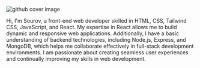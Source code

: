 ![github cover image](https://i.ibb.co/TLHg4x3/github-cover.png)

Hi, I'm Sourov, a front-end web developer skilled in HTML, CSS, Tailwind CSS, JavaScript, and React. My expertise in React allows me to build dynamic and responsive web applications. Additionally, I have a basic understanding of backend technologies, including Node.js, Express, and MongoDB, which helps me collaborate effectively in full-stack development environments. I am passionate about creating seamless user experiences and continually improving my skills in web development.

